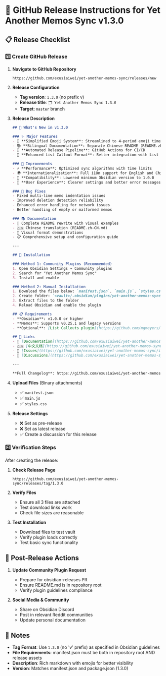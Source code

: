 # 🚀 GitHub Release Instructions for Yet Another Memos Sync v1.3.0

## 📋 Release Checklist

### 1️⃣ Create GitHub Release

1. **Navigate to GitHub Repository**
   ```
   https://github.com/exusiaiwei/yet-another-memos-sync/releases/new
   ```

2. **Release Configuration**
   - **Tag version**: `1.3.0` (no prefix v)
   - **Release title**: `🗂️ Yet Another Memos Sync 1.3.0`
   - **Target**: `master` branch

3. **Release Description**
   ```markdown
   ## 🎉 What's New in v1.3.0

   ### ✨ Major Features
   - 🎨 **Simplified Emoji System**: Streamlined to 4-period emoji timeline (🌅☀️🌆🌙)
   - 📚 **Bilingual Documentation**: Separate Chinese README (README.zh-CN.md)
   - 🤖 **Automated Release Pipeline**: GitHub Actions for CI/CD
   - 🔄 **Enhanced List Callout Format**: Better integration with List Callouts plugin

   ### 🔧 Improvements
   - ⚡ **Performance**: Optimized sync algorithms with time limits
   - 🌍 **Internationalization**: Full i18n support for English and Chinese
   - 📱 **Compatibility**: Lowered minimum Obsidian version to 1.0.0
   - 🎯 **User Experience**: Clearer settings and better error messages

   ### 🐛 Bug Fixes
   - Fixed multi-line memo indentation issues
   - Improved deletion detection reliability
   - Enhanced error handling for network issues
   - Better handling of empty or malformed memos

   ### 📚 Documentation
   - 📖 Complete README rewrite with visual examples
   - 🇨🇳 Chinese translation (README.zh-CN.md)
   - 🎨 Visual format demonstrations
   - 📋 Comprehensive setup and configuration guide

   ---

   ## 🚀 Installation

   ### Method 1: Community Plugins (Recommended)
   1. Open Obsidian Settings → Community plugins
   2. Search for "Yet Another Memos Sync"
   3. Install and enable

   ### Method 2: Manual Installation
   1. Download the files below: `manifest.json`, `main.js`, `styles.css`
   2. Create folder: `<vault>/.obsidian/plugins/yet-another-memos-sync/`
   3. Extract files to the folder
   4. Reload Obsidian and enable the plugin

   ## 📋 Requirements
   - **Obsidian**: v1.0.0 or higher
   - **Memos**: Supports v0.25.1 and legacy versions
   - **Optional**: [List Callouts plugin](https://github.com/mgmeyers/obsidian-list-callouts) for enhanced visuals

   ## 🔗 Links
   - 📖 [Documentation](https://github.com/exusiaiwei/yet-another-memos-sync)
   - 🇨🇳 [中文文档](https://github.com/exusiaiwei/yet-another-memos-sync/blob/master/README.zh-CN.md)
   - 🐛 [Issues](https://github.com/exusiaiwei/yet-another-memos-sync/issues)
   - 💬 [Discussions](https://github.com/exusiaiwei/yet-another-memos-sync/discussions)

   ---

   **Full Changelog**: https://github.com/exusiaiwei/yet-another-memos-sync/commits/1.3.0
   ```

4. **Upload Files** (Binary attachments)
   - ✅ `manifest.json`
   - ✅ `main.js` 
   - ✅ `styles.css`

5. **Release Settings**
   - ❌ Set as pre-release
   - ❌ Set as latest release
   - ✅ Create a discussion for this release

### 2️⃣ Verification Steps

After creating the release:

1. **Check Release Page**
   ```
   https://github.com/exusiaiwei/yet-another-memos-sync/releases/tag/1.3.0
   ```

2. **Verify Files**
   - Ensure all 3 files are attached
   - Test download links work
   - Check file sizes are reasonable

3. **Test Installation**
   - Download files to test vault
   - Verify plugin loads correctly
   - Test basic sync functionality

## 🎯 Post-Release Actions

1. **Update Community Plugin Request**
   - Prepare for obsidian-releases PR
   - Ensure README.md is in repository root
   - Verify plugin guidelines compliance

2. **Social Media & Community**
   - Share on Obsidian Discord
   - Post in relevant Reddit communities
   - Update personal documentation

## 📝 Notes

- **Tag Format**: Use `1.3.0` (no 'v' prefix) as specified in Obsidian guidelines
- **File Requirements**: manifest.json must be both in repository root AND release assets
- **Description**: Rich markdown with emojis for better visibility
- **Version**: Matches manifest.json and package.json (1.3.0)